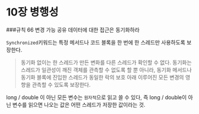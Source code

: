 # 10장 병행성	

###규칙 66 변경 가능 공유 데이터에 대한 접근은 동기화하라

`Synchronized`키워드는 특정 메서드나 코드 블록을 한 번에 한 스레드만 사용하도록 보장한다. 

> 동기화 없이는 한 스레드가 만든 변화를 다른 스레드가 확인할 수 없다. 동기화는 스레드가 일관성이 깨진 객체를 관측할 수 없도록 할 뿐 아니라, 동기화 메서드나 동기화 블록에 진입한 스레드가 동일한 락의 보호 아래 이루어진 모든 변경의 영향을 관측할 수 있도록 보장한다.

long / double 이 아닌 모든 변수는 `원자적`으로 읽고 쓸 수 있다, 즉 long / double이 아닌 변수를 읽으면 나오는 값은 어떤 스레드가 저장한 값이라는 것.



